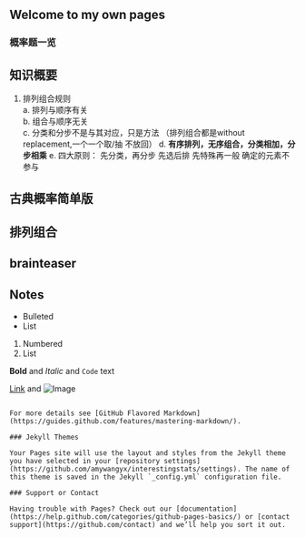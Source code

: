 ## Welcome to my own pages

### 概率题一览

## 知识概要
1. 排列组合规则  
      a. 排列与顺序有关  
      b. 组合与顺序无关  
      c. 分类和分步不是与其对应，只是方法 （排列组合都是without replacement,一个一个取/抽 不放回）
      d. **有序排列，无序组合，分类相加，分步相乘**
   e. 四大原则：
      先分类，再分步
      先选后排
      先特殊再一般
      确定的元素不参与
   
## 古典概率简单版

## 排列组合
## brainteaser
## Notes

- Bulleted
- List

1. Numbered
2. List

**Bold** and _Italic_ and `Code` text

[Link](url) and ![Image](src)
```

For more details see [GitHub Flavored Markdown](https://guides.github.com/features/mastering-markdown/).

### Jekyll Themes

Your Pages site will use the layout and styles from the Jekyll theme you have selected in your [repository settings](https://github.com/amywangyx/interestingstats/settings). The name of this theme is saved in the Jekyll `_config.yml` configuration file.

### Support or Contact

Having trouble with Pages? Check out our [documentation](https://help.github.com/categories/github-pages-basics/) or [contact support](https://github.com/contact) and we’ll help you sort it out.
